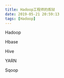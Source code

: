 ```yaml
---
title: Hadoop工程师的炼狱
date: 2019-05-21 20:59:13
tags: [Hadoop]
---
```



Hadoop

Hbase

Hive

YARN

Sqoop

